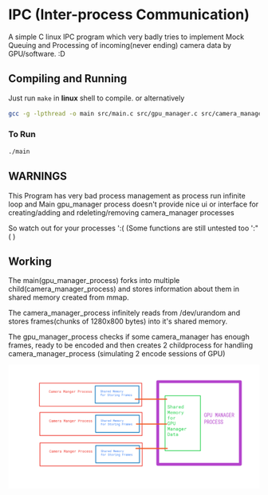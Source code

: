 # IPC (Inter-process Communication)
A simple C linux IPC program which very badly tries to implement Mock Queuing and Processing of incoming(never ending) camera data by GPU/software. :D


## Compiling and Running
Just run `make` in **linux** shell to compile.
or alternatively
```bash
gcc -g -lpthread -o main src/main.c src/gpu_manager.c src/camera_manager.c
```
### To Run
```bash
./main
```

## WARNINGS
This Program has very bad process management as process run infinite loop and Main gpu_manager process doesn't provide nice ui or interface for creating/adding and rdeleting/removing camera_manager processes

So watch out for your processes ':(
(Some functions are still untested too ':"(  )

## Working

The main(gpu_manager_process) forks into multiple child(camera_manager_process) and stores information about them in shared memory created from mmap.

The camera_manager_process infinitely reads from /dev/urandom and stores frames(chunks of 1280x800 bytes) into it's shared memory.

The gpu_manager_process checks if some camera_manager has enough frames, ready to be encoded and then creates 2 childprocess for handling camera_manager_process (simulating 2 encode sessions of GPU)

![Working of Project](./working.png "Working of Project")